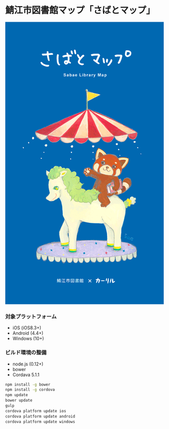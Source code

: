 # 鯖江市図書館マップ「さばとマップ」

![Splash](www/img/splash_for_browser.png)


### 対象プラットフォーム

- iOS (iOS8.3+)
- Android (4.4+)
- Windows (10+)

### ビルド環境の整備

- node.js (0.12+)
- bower
- Cordava 5.1.1

```bash
npm install -g bower
npm install -g cordova
npm update
bower update
gulp
cordova platform update ios
cordova platform update android
cordova platform update windows
```
